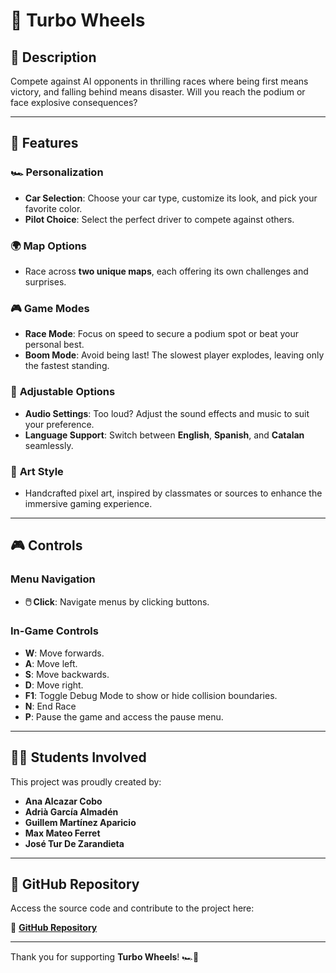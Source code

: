 # 🚀 **Turbo Wheels**

## 🚗 **Description**
Compete against AI opponents in thrilling races where being first means victory, and falling behind means disaster. Will you reach the podium or face explosive consequences?

---

## 🌟 **Features**

### 🏎️ **Personalization**
- **Car Selection**: Choose your car type, customize its look, and pick your favorite color.
- **Pilot Choice**: Select the perfect driver to compete against others.

### 🌍 **Map Options**
- Race across **two unique maps**, each offering its own challenges and surprises.

### 🎮 **Game Modes**
- **Race Mode**: Focus on speed to secure a podium spot or beat your personal best.
- **Boom Mode**: Avoid being last! The slowest player explodes, leaving only the fastest standing.

### 🔧 **Adjustable Options**
- **Audio Settings**: Too loud? Adjust the sound effects and music to suit your preference.
- **Language Support**: Switch between **English**, **Spanish**, and **Catalan** seamlessly.

### 🎨 **Art Style**
- Handcrafted pixel art, inspired by classmates or sources to enhance the immersive gaming experience.

---

## 🎮 **Controls**

### **Menu Navigation**
- **🖱️ Click**: Navigate menus by clicking buttons.

### **In-Game Controls**
- **W**: Move forwards.
- **A**: Move left.
- **S**: Move backwards.
- **D**: Move right.
- **F1**: Toggle Debug Mode to show or hide collision boundaries.
- **N**: End Race
- **P**: Pause the game and access the pause menu.

---

## 👨‍🎓 **Students Involved**
This project was proudly created by:
- **Ana Alcazar Cobo**
- **Adrià García Almadén**
- **Guillem Martínez Aparicio**
- **Max Mateo Ferret**
- **José Tur De Zarandieta**

---

## 📂 **GitHub Repository**
Access the source code and contribute to the project here:

🔗 [**GitHub Repository**](https://github.com/XeivUPC/Racing_Game)

---

Thank you for supporting **Turbo Wheels**! 🏎️💨

